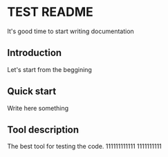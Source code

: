# TEST README
 It's good time to start writing documentation

## Introduction
Let's start from the beggining

## Quick start
Write here something

## Tool description
The best tool for testing the code.
111111111111
1111111111
